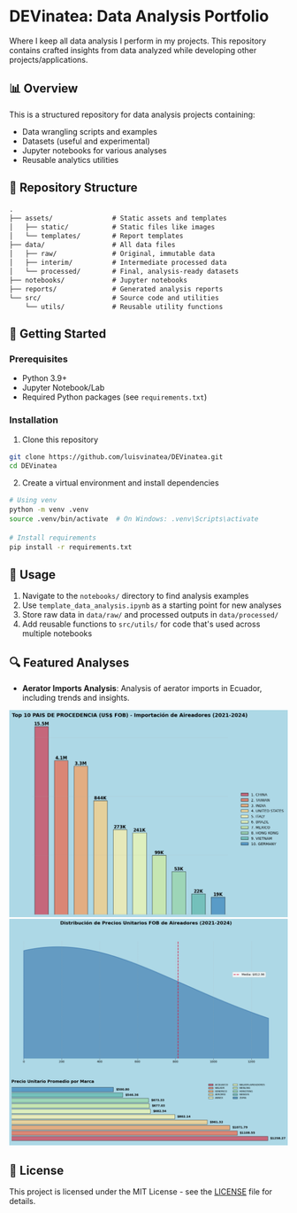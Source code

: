 # DEVinatea: Data Analysis Portfolio

Where I keep all data analysis I perform in my projects. This repository contains crafted insights from data analyzed while developing other projects/applications.

## 📊 Overview

This is a structured repository for data analysis projects containing:

- Data wrangling scripts and examples
- Datasets (useful and experimental)
- Jupyter notebooks for various analyses
- Reusable analytics utilities

## 📁 Repository Structure

```
.
├── assets/               # Static assets and templates
│   ├── static/           # Static files like images
│   └── templates/        # Report templates
├── data/                 # All data files
│   ├── raw/              # Original, immutable data
│   ├── interim/          # Intermediate processed data
│   └── processed/        # Final, analysis-ready datasets
├── notebooks/            # Jupyter notebooks
├── reports/              # Generated analysis reports
└── src/                  # Source code and utilities
    └── utils/            # Reusable utility functions
```

## 🚀 Getting Started

### Prerequisites

- Python 3.9+
- Jupyter Notebook/Lab
- Required Python packages (see `requirements.txt`)

### Installation

1. Clone this repository

```bash
git clone https://github.com/luisvinatea/DEVinatea.git
cd DEVinatea
```

2. Create a virtual environment and install dependencies

```bash
# Using venv
python -m venv .venv
source .venv/bin/activate  # On Windows: .venv\Scripts\activate

# Install requirements
pip install -r requirements.txt
```

## 📝 Usage

1. Navigate to the `notebooks/` directory to find analysis examples
2. Use `template_data_analysis.ipynb` as a starting point for new analyses
3. Store raw data in `data/raw/` and processed outputs in `data/processed/`
4. Add reusable functions to `src/utils/` for code that's used across multiple notebooks

## 🔍 Featured Analyses

- **Aerator Imports Analysis**: Analysis of aerator imports in Ecuador, including trends and insights.
<img src="notebooks/aquaculture/plots/aerator_imports_2021_2024.png" alt="Aerator Analysis" width="1000">
<img src="notebooks/aquaculture/plots/aerator_fob_price.png" alt="Aerator Efficiency" width="1000">

## 📄 License

This project is licensed under the MIT License - see the [LICENSE](LICENSE) file for details.
